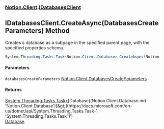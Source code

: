 ### [Notion.Client](Notion.Client.md 'Notion.Client').[IDatabasesClient](Notion.Client.IDatabasesClient.md 'Notion.Client.IDatabasesClient')

## IDatabasesClient.CreateAsync(DatabasesCreateParameters) Method

Creates a database as a subpage in the specified parent page, with the specified properties schema.

```csharp
System.Threading.Tasks.Task<Notion.Client.Database> CreateAsync(Notion.Client.DatabasesCreateParameters databasesCreateParameters);
```
#### Parameters

<a name='Notion.Client.IDatabasesClient.CreateAsync(Notion.Client.DatabasesCreateParameters).databasesCreateParameters'></a>

`databasesCreateParameters` [Notion.Client.DatabasesCreateParameters](https://docs.microsoft.com/en-us/dotnet/api/Notion.Client.DatabasesCreateParameters 'Notion.Client.DatabasesCreateParameters')

#### Returns
[System.Threading.Tasks.Task&lt;](https://docs.microsoft.com/en-us/dotnet/api/System.Threading.Tasks.Task-1 'System.Threading.Tasks.Task`1')[Database](Notion.Client.Database.md 'Notion.Client.Database')[&gt;](https://docs.microsoft.com/en-us/dotnet/api/System.Threading.Tasks.Task-1 'System.Threading.Tasks.Task`1')  
[Database](Notion.Client.Database.md 'Notion.Client.Database')